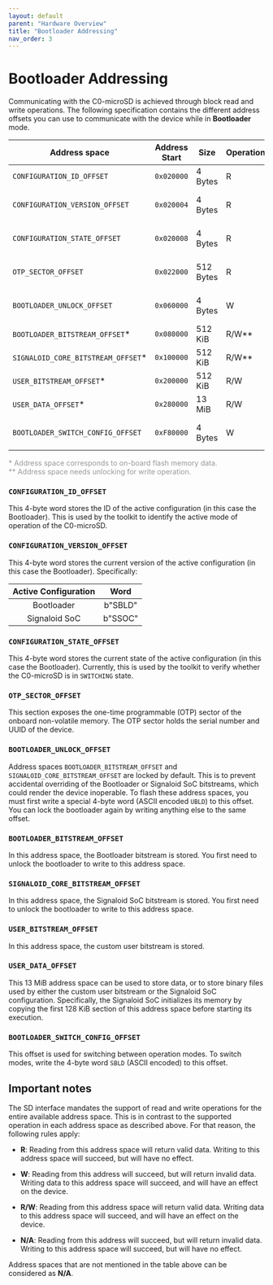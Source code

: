 ```yaml
---
layout: default
parent: "Hardware Overview"
title: "Bootloader Addressing"
nav_order: 3
---
```


# Bootloader Addressing
Communicating with the C0-microSD is achieved through block read and write operations. The following specification contains the different address offsets you can use to communicate with the device while in **Bootloader** mode.

| Address space                      | Address Start | Size      | Operation | Description                               |
| ---------------------------------- | ------------- | --------- | --------- | ----------------------------------------- |
| `CONFIGURATION_ID_OFFSET`          | `0x020000`    | 4 Bytes   | R         | Offset for configuration ID               |
| `CONFIGURATION_VERSION_OFFSET`     | `0x020004`    | 4 Bytes   | R         | Offset for configuration version          |
| `CONFIGURATION_STATE_OFFSET`       | `0x020008`    | 4 Bytes   | R         | Offset for configuration state            |
| `OTP_SECTOR_OFFSET`                | `0x022000`    | 512 Bytes | R         | Offset for non-volatile memory OTP sector |
| `BOOTLOADER_UNLOCK_OFFSET`         | `0x060000`    | 4 Bytes   | W         | Offset for locking/unlocking bootloader   |
| `BOOTLOADER_BITSTREAM_OFFSET`*     | `0x080000`    | 512 KiB   | R/W\*\*   | Bootloader bitstream region               |
| `SIGNALOID_CORE_BITSTREAM_OFFSET`* | `0x100000`    | 512 KiB   | R/W\*\*   | Signaloid SoC bitstream region            |
| `USER_BITSTREAM_OFFSET`*           | `0x200000`    | 512 KiB   | R/W       | Custom user bitstream region              |
| `USER_DATA_OFFSET`*                | `0x280000`    | 13 MiB    | R/W       | User data space region                    |
| `BOOTLOADER_SWITCH_CONFIG_OFFSET`  | `0xF80000`    | 4 Bytes   | W         | Offset for switching operation modes      |

<p style="font-size:14px; color:#999">
* Address space corresponds to on-board flash memory data.<br>
** Address space needs unlocking for write operation.
</p>

### `CONFIGURATION_ID_OFFSET`
This 4-byte word stores the ID of the active configuration (in this case the Bootloader). This is used by the toolkit to identify the active mode of operation of the C0-microSD.

### `CONFIGURATION_VERSION_OFFSET`
This 4-byte word stores the current version of the active configuration (in this case the Bootloader). Specifically:

| Active Configuration |  Word   |
| :------------------: | :-----: |
|      Bootloader      | b"SBLD" |
|    Signaloid SoC     | b"SSOC" |


### `CONFIGURATION_STATE_OFFSET`
This 4-byte word stores the current state of the active configuration (in this case the Bootloader). Currently, this is used by the toolkit to verify whether the C0-microSD is in `SWITCHING` state.

### `OTP_SECTOR_OFFSET`
This section exposes the one-time programmable (OTP) sector of the onboard non-volatile memory. The OTP sector holds the serial number and UUID of the device.

### `BOOTLOADER_UNLOCK_OFFSET`
Address spaces `BOOTLOADER_BITSTREAM_OFFSET` and `SIGNALOID_CORE_BITSTREAM_OFFSET` are locked by default. This is to prevent accidental overriding of the Bootloader or Signaloid SoC bitstreams, which could render the device inoperable. To flash these address spaces, you must first write a special 4-byte word (ASCII encoded `UBLD`) to this offset. You can lock the bootloader again by writing anything else to the same offset.

### `BOOTLOADER_BITSTREAM_OFFSET`
In this address space, the Bootloader bitstream is stored. You first need to unlock the bootloader to write to this address space.

### `SIGNALOID_CORE_BITSTREAM_OFFSET`
In this address space, the Signaloid SoC bitstream is stored. You first need to unlock the bootloader to write to this address space.

### `USER_BITSTREAM_OFFSET`
In this address space, the custom user bitstream is stored.

### `USER_DATA_OFFSET`
This 13 MiB address space can be used to store data, or to store binary files used by either the custom user bitstream or the Signaloid SoC configuration. Specifically, the Signaloid SoC initializes its memory by copying the first 128 KiB section of this address space before starting its execution.

### `BOOTLOADER_SWITCH_CONFIG_OFFSET`
This offset is used for switching between operation modes. To switch modes, write the 4-byte word `SBLD` (ASCII encoded) to this offset.

## Important notes
The SD interface mandates the support of read and write operations for the entire available address space. This is in contrast to the supported operation in each address space as described above. For that reason, the following rules apply:

- **R**: Reading from this address space will return valid data. Writing to this address space will succeed, but will have no effect.
- **W**: Reading from this address will succeed, but will return invalid data. Writing data to this address space will succeed, and will have an effect on the device. 
- **R/W**: Reading from this address space will return valid data. Writing data to this address space will succeed, and will have an effect on the device.

- **N/A**: Reading from this address will succeed, but will return invalid data. Writing to this address space will succeed, but will have no effect.

Address spaces that are not mentioned in the table above can be considered as **N/A**.
